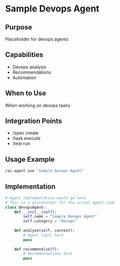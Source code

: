 # Sample Devops Agent

## Purpose
Placeholder for devops agents

## Capabilities
- Devops analysis
- Recommendations
- Automation

## When to Use
When working on devops tasks

## Integration Points
- /spec create
- /task execute
- /test run

## Usage Example
```bash
/ai-agent use "Sample Devops Agent"
```

## Implementation
```python
# Agent implementation would go here
# This is a placeholder for the actual agent code
class DevopsAgent:
    def __init__(self):
        self.name = "Sample Devops Agent"
        self.category = "devops"
    
    def analyze(self, context):
        # Agent logic here
        pass
    
    def recommend(self):
        # Recommendations here
        pass
```
